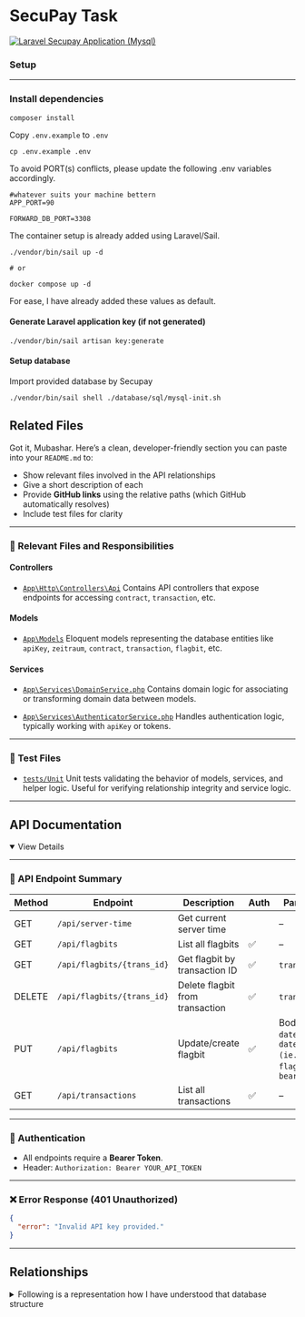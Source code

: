 # SecuPay Task

[![Laravel Secupay Application (Mysql)](https://github.com/mubasharkk/secupay/actions/workflows/laravel.yml/badge.svg)](https://github.com/mubasharkk/secupay/actions/workflows/laravel.yml)

### Setup

---

### Install dependencies 

```shell
composer install
```

Copy `.env.example` to `.env`
```shell 
cp .env.example .env
```

To avoid PORT(s) conflicts, please update the following .env variables accordingly.

```shell
#whatever suits your machine bettern
APP_PORT=90

FORWARD_DB_PORT=3308
```

The container setup is already added using Laravel/Sail.

```shell
./vendor/bin/sail up -d

# or

docker compose up -d
```


For ease, I have already added these values as default.

#### Generate Laravel application key (if not generated)

```shell
./vendor/bin/sail artisan key:generate
```

#### Setup database

Import provided database by Secupay

```shell
./vendor/bin/sail shell ./database/sql/mysql-init.sh
```

## Related Files 

Got it, Mubashar. Here’s a clean, developer-friendly section you can paste into your `README.md` to:

* Show relevant files involved in the API relationships
* Give a short description of each
* Provide **GitHub links** using the relative paths (which GitHub automatically resolves)
* Include test files for clarity

---

### 📁 Relevant Files and Responsibilities

#### Controllers

* [`App\Http\Controllers\Api`](app/Http/Controllers/Api)
  Contains API controllers that expose endpoints for accessing `contract`, `transaction`, etc.

#### Models

* [`App\Models`](app/Models)
  Eloquent models representing the database entities like `apiKey`, `zeitraum`, `contract`, `transaction`, `flagbit`, etc.

#### Services

* [`App\Services\DomainService.php`](app/Services/DomainService.php)
  Contains domain logic for associating or transforming domain data between models.

* [`App\Services\AuthenticatorService.php`](app/Services/AuthenticatorService.php)
  Handles authentication logic, typically working with `apiKey` or tokens.

---

### 🧪 Test Files

* [`tests/Unit`](tests/Unit)
  Unit tests validating the behavior of models, services, and helper logic. Useful for verifying relationship integrity and service logic.

---
## API Documentation

<details open>

<summary>View Details</summary>

---

### 📘 API Endpoint Summary

| Method | Endpoint                  | Description                     | Auth | Params / Notes                                                                                |
| ------ | ------------------------- | ------------------------------- | ---- |-----------------------------------------------------------------------------------------------|
| GET    | `/api/server-time`        | Get current server time         |     | –                                                                                             |
| GET    | `/api/flagbits`           | List all flagbits               | ✅    | –                                                                                             |
| GET    | `/api/flagbits/{trans_id}` | Get flagbit by transaction ID   | ✅    | `trans_id` in URL                                                                             |
| DELETE | `/api/flagbits/{trans_id}` | Delete flagbit from transaction | ✅    | `trans_id` in URL                                                                             |
| PUT    | `/api/flagbits` | Update/create flagbit           | ✅    | Body:  `datensatz_typ_id`, `datensatz_id (ie. trans_id)`, `flagbit`, `modus`, `bearbeiter_id` |
| GET    | `/api/transactions`       | List all transactions           | ✅    | –                                                                                             |

---

### 🔐 Authentication

* All endpoints require a **Bearer Token**.
* Header:
  `Authorization: Bearer YOUR_API_TOKEN`

---

### ❌ Error Response (401 Unauthorized)

```json
{
  "error": "Invalid API key provided."
}
```

---

</details open>

## Relationships 

<details> 
<summary>Following is a representation how I have understood that database structure</summary> 

```scss
apiKey
├── zeitraum (via zeitraum_id)
└── vertrag (via vertrag_id)
    └── Nutzer (via vertrag_id)
    └── transaktion (via vertrag_id)
        └── stamd_flagbit_ref
            └── flagbit (via flagbit_id)
            └── vorgaben_datensatz_typ (via datensatz_typ_id)
                └── (datensatz_typ_id = 2)
```
</details>
